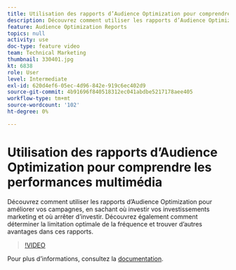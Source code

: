 ```yaml
---
title: Utilisation des rapports d’Audience Optimization pour comprendre les performances multimédia
description: Découvrez comment utiliser les rapports d’Audience Optimization pour améliorer vos campagnes, en sachant où investir vos investissements marketing et où arrêter d’investir. Découvrez également comment déterminer la limitation optimale de la fréquence et trouver d’autres avantages dans ces rapports.
feature: Audience Optimization Reports
topics: null
activity: use
doc-type: feature video
team: Technical Marketing
thumbnail: 330401.jpg
kt: 6838
role: User
level: Intermediate
exl-id: 620d4ef6-05ec-4d96-842e-919c6ec402d9
source-git-commit: 4b91696f840518312ec041abdbe5217178aee405
workflow-type: tm+mt
source-wordcount: '102'
ht-degree: 0%

---
```


# Utilisation des rapports d’Audience Optimization pour comprendre les performances multimédia

Découvrez comment utiliser les rapports d’Audience Optimization pour améliorer vos campagnes, en sachant où investir vos investissements marketing et où arrêter d’investir. Découvrez également comment déterminer la limitation optimale de la fréquence et trouver d’autres avantages dans ces rapports.

>[!VIDEO](https://video.tv.adobe.com/v/330401/?quality=12&learn=on)

Pour plus d’informations, consultez la [documentation](https://experienceleague.adobe.com/docs/audience-manager/user-guide/reporting/audience-optimization-reports/audience-optimization-reports.html?lang=fr#reporting).
